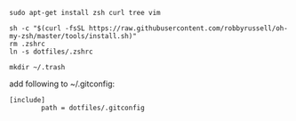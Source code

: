 `sudo apt-get install zsh curl tree vim`

```
sh -c "$(curl -fsSL https://raw.githubusercontent.com/robbyrussell/oh-my-zsh/master/tools/install.sh)"
rm .zshrc
ln -s dotfiles/.zshrc
```

```
mkdir ~/.trash
```

add following to ~/.gitconfig:

```
[include]
        path = dotfiles/.gitconfig
```

